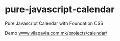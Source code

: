 # pure-javascript-calendar
Pure Javascript Calendar with Foundation CSS

Demo www.vilapavia.com.mk/projects/calendar/
